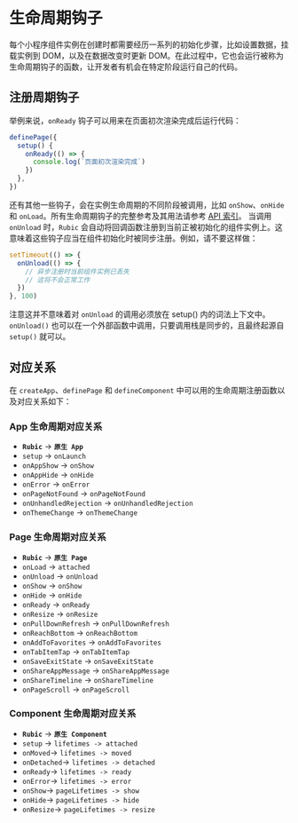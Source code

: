 # 生命周期钩子

每个小程序组件实例在创建时都需要经历一系列的初始化步骤，比如设置数据，挂载实例到 DOM，以及在数据改变时更新 DOM。在此过程中，它也会运行被称为生命周期钩子的函数，让开发者有机会在特定阶段运行自己的代码。

## 注册周期钩子

举例来说，`onReady` 钩子可以用来在页面初次渲染完成后运行代码：

```ts
definePage({
  setup() {
    onReady(() => {
      console.log(`页面初次渲染完成`)
    })
  },
})
```

还有其他一些钩子，会在实例生命周期的不同阶段被调用，比如 `onShow`、`onHide` 和 `onLoad`。所有生命周期钩子的完整参考及其用法请参考 [API 索引](../api/index.md)。
当调用 `onUnload` 时，`Rubic` 会自动将回调函数注册到当前正被初始化的组件实例上。这意味着这些钩子应当在组件初始化时被同步注册。例如，请不要这样做：

```ts
setTimeout(() => {
  onUnload(() => {
    // 异步注册时当前组件实例已丢失
    // 这将不会正常工作
  })
}, 100)
```

注意这并不意味着对 `onUnload` 的调用必须放在 setup() 内的词法上下文中。`onUnload()` 也可以在一个外部函数中调用，只要调用栈是同步的，且最终起源自 `setup()` 就可以。

## 对应关系

在 `createApp`、`definePage` 和 `defineComponent` 中可以用的生命周期注册函数以及对应关系如下：

### App 生命周期对应关系

- **`Rubic`** -> **`原生 App`**
- `setup` -> `onLaunch`
- `onAppShow` -> `onShow`
- `onAppHide` -> `onHide`
- `onError` -> `onError`
- `onPageNotFound` -> `onPageNotFound`
- `onUnhandledRejection` -> `onUnhandledRejection`
- `onThemeChange` -> `onThemeChange`

### Page 生命周期对应关系

- **`Rubic`** -> **`原生 Page`**
- `onLoad` -> `attached`
- `onUnload` -> `onUnload`
- `onShow` -> `onShow`
- `onHide` -> `onHide`
- `onReady` -> `onReady`
- `onResize` -> `onResize`
- `onPullDownRefresh` -> `onPullDownRefresh`
- `onReachBottom` -> `onReachBottom`
- `onAddToFavorites` -> `onAddToFavorites`
- `onTabItemTap` -> `onTabItemTap`
- `onSaveExitState` -> `onSaveExitState`
- `onShareAppMessage` -> `onShareAppMessage`
- `onShareTimeline` -> `onShareTimeline`
- `onPageScroll` -> `onPageScroll`

### Component 生命周期对应关系

- **`Rubic`** -> **`原生 Component`**
- `setup` -> `lifetimes -> attached`
- `onMoved`-> `lifetimes -> moved`
- `onDetached`-> `lifetimes -> detached`
- `onReady`-> `lifetimes -> ready`
- `onError`-> `lifetimes -> error`
- `onShow`-> `pageLifetimes -> show`
- `onHide`-> `pageLifetimes -> hide`
- `onResize`-> `pageLifetimes -> resize`
